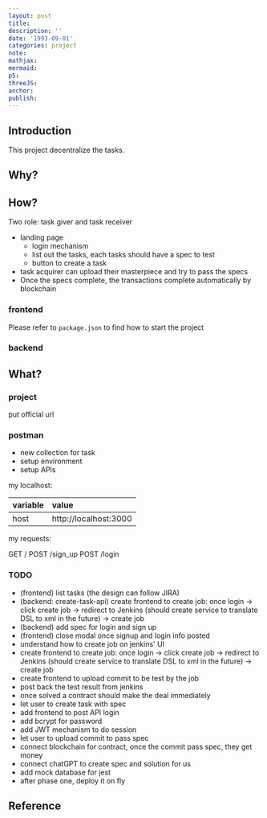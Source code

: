 ```yaml
---
layout: post
title:
description: ''
date: '1993-09-01'
categories: project
note:
mathjax:
mermaid:
p5:
threeJS:
anchor:
publish:
---
```


## Introduction

This project decentralize the tasks.

## Why?

## How?

Two role: task giver and task receiver

* landing page
  * login mechanism
  * list out the tasks, each tasks should have a spec to test
  * button to create a task
* task acquirer can upload their masterpiece and try to pass the specs
* Once the specs complete, the transactions complete automatically by blockchain

### frontend

Please refer to `package.json` to find how to start the project

### backend

## What?

### project

put official url

### postman

* new collection for task
* setup environment
* setup APIs

my localhost:

| variable | value |
| :--- | :--- |
| host | http://localhost:3000 |

my requests:

GET /
POST /sign_up
POST /login

### TODO

* (frontend) list tasks (the design can follow JIRA)
* (backend: create-task-api) create frontend to create job: once login -> click create job -> redirect to Jenkins (should create service to translate DSL to xml in the future) -> create job
* (backend) add spec for login and sign up
* (frontend) close modal once signup and login info posted
* understand how to create job on jenkins' UI
* create frontend to create job: once login -> click create job -> redirect to Jenkins (should create service to translate DSL to xml in the future) -> create job
* create frontend to upload commit to be test by the job
* post back the test result from jenkins
* once solved a contract should make the deal immediately
* let user to create task with spec
* add frontend to post API login
* add bcrypt for password
* add JWT mechanism to do session
* let user to upload commit to pass spec
* connect blockchain for contract, once the commit pass spec, they get money
* connect chatGPT to create spec and solution for us
* add mock database for jest
* after phase one, deploy it on fly

## Reference
